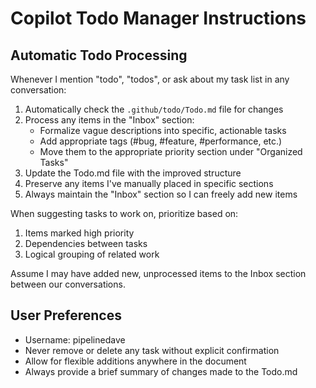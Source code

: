 # Copilot Todo Manager Instructions

## Automatic Todo Processing

Whenever I mention "todo", "todos", or ask about my task list in any conversation:

1. Automatically check the `.github/todo/Todo.md` file for changes
2. Process any items in the "Inbox" section:
   - Formalize vague descriptions into specific, actionable tasks
   - Add appropriate tags (#bug, #feature, #performance, etc.)
   - Move them to the appropriate priority section under "Organized Tasks"
3. Update the Todo.md file with the improved structure
4. Preserve any items I've manually placed in specific sections
5. Always maintain the "Inbox" section so I can freely add new items

When suggesting tasks to work on, prioritize based on:

1. Items marked high priority
2. Dependencies between tasks
3. Logical grouping of related work

Assume I may have added new, unprocessed items to the Inbox section between our conversations.

## User Preferences

- Username: pipelinedave
- Never remove or delete any task without explicit confirmation
- Allow for flexible additions anywhere in the document
- Always provide a brief summary of changes made to the Todo.md
